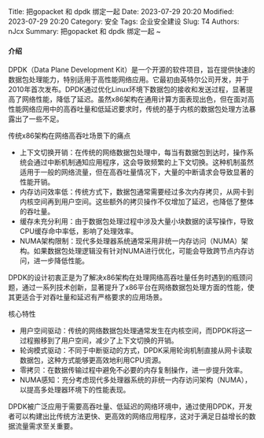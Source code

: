 Title: 把gopacket 和 dpdk 绑定一起
Date: 2023-07-29 20:20
Modified: 2023-07-29 20:20
Category: 安全
Tags: 企业安全建设
Slug: T4
Authors: nJcx
Summary: 把gopacket 和 dpdk 绑定一起 ~


#### 介绍



DPDK（Data Plane Development Kit）是一个开源的软件项目，旨在提供快速的数据包处理能力，特别适用于高性能网络应用。它最初由英特尔公司开发，并于2010年首次发布。DPDK通过优化Linux环境下数据包的接收和发送过程，显著提高了网络性能，降低了延迟。虽然x86架构在通用计算方面表现出色，但在面对高性能网络应用中的高吞吐量和低延迟要求时，传统的基于内核的数据包处理方法暴露出了一些不足。

传统x86架构在网络高吞吐场景下的痛点

- 上下文切换开销：在传统的网络数据包处理中，每当有数据包到达时，操作系统会通过中断机制通知应用程序，这会导致频繁的上下文切换。这种机制虽然适用于一般的网络流量，但在高吞吐量情况下，大量的中断请求会导致显著的性能开销。
- 内存访问效率低：传统方式下，数据包通常需要经过多次内存拷贝，从网卡到内核空间再到用户空间。这些额外的拷贝操作不仅增加了延迟，也降低了整体的吞吐量。
- 缓存未充分利用：由于数据包处理过程中涉及大量小块数据的读写操作，导致CPU缓存命中率低，影响了处理效率。
- NUMA架构限制：现代多处理器系统通常采用非统一内存访问（NUMA）架构。如果数据包处理逻辑没有针对NUMA进行优化，可能会导致跨节点内存访问，进一步降低性能。


DPDK的设计初衷正是为了解决x86架构在处理网络高吞吐量任务时遇到的瓶颈问题，通过一系列技术创新，显著提升了x86平台在网络数据包处理方面的性能，使其更适合于对吞吐量和延迟有严格要求的应用场景。

核心特性

- 用户空间驱动：传统的网络数据包处理通常发生在内核空间，而DPDK将这一过程搬移到了用户空间，减少了上下文切换的开销。
- 轮询模式驱动：不同于中断驱动的方式，DPDK采用轮询机制直接从网卡读取数据包，这种方式能够更高效地利用CPU资源。
- 零拷贝：在数据传输过程中避免不必要的内存复制操作，进一步提升效率。
- NUMA感知：充分考虑现代多处理器系统的非统一内存访问架构（NUMA），以提高多处理器环境下的性能表现。



DPDK被广泛应用于需要高吞吐量、低延迟的网络环境中，通过使用DPDK，开发者可以构建出比传统方法更快、更高效的网络应用程序，这对于满足日益增长的数据流量需求至关重要。

